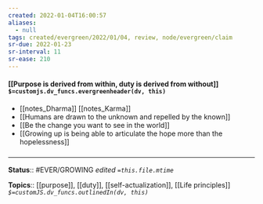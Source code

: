 ```yaml
---
created: 2022-01-04T16:00:57 
aliases:
  - null
tags: created/evergreen/2022/01/04, review, node/evergreen/claim
sr-due: 2022-01-23
sr-interval: 11
sr-ease: 210
---
```


#### [[Purpose is derived from within, duty is derived from without]] `$=customjs.dv_funcs.evergreenheader(dv, this)`

- [[notes_Dharma]] [[notes_Karma]] 
- [[Humans are drawn to the unknown and repelled by the known]]
- [[Be the change you want to see in the world]]
- [[Growing up is being able to articulate the hope more than the hopelessness]]

### <hr class="footnote"/>

**Status**:: #EVER/GROWING
*edited `=this.file.mtime`*

**Topics**:: [[purpose]], [[duty]], [[self-actualization]], [[Life principles]]
*`$=customJS.dv_funcs.outlinedIn(dv, this)`*

